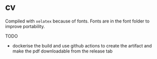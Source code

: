 # cv

Compiled with `xelatex` because of fonts. Fonts are in the font folder to improve portability.

TODO
* dockerise the build and use github actions to create the artifact and make the pdf downloadable from the release tab

